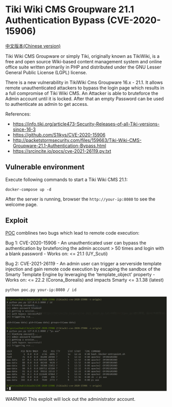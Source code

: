 # Tiki Wiki CMS Groupware 21.1 Authentication Bypass (CVE-2020-15906)

[中文版本(Chinese version)](README.zh-cn.md)

Tiki Wiki CMS Groupware or simply Tiki, originally known as TikiWiki, is a free and open source Wiki-based content management system and online office suite written primarily in PHP and distributed under the GNU Lesser General Public License (LGPL) license.

There is a new vulnerability in TikiWiki Cms Groupware 16.x - 21.1. It allows remote unauthenticated attackers to bypass the login page which results in a full compromise of Tiki Wiki CMS. An Attacker is able to bruteforce the Admin account until it is locked. After that an empty Password can be used to authenticate as admin to get access.

References:

- https://info.tiki.org/article473-Security-Releases-of-all-Tiki-versions-since-16-3
- https://github.com/S1lkys/CVE-2020-15906
- http://packetstormsecurity.com/files/159663/Tiki-Wiki-CMS-Groupware-21.1-Authentication-Bypass.html
- https://srcincite.io/pocs/cve-2021-26119.py.txt

## Vulnerable environment

Execute following commands to start a Tiki Wiki CMS 21.1:

```
docker-compose up -d
```

After the server is running, browser the `http://your-ip:8080` to see the welcome page.

## Exploit

[POC](https://srcincite.io/pocs/cve-2021-26119.py.txt) comblines two bugs which lead to remote code execution:

Bug 1: CVE-2020-15906
    - An unauthenticated user can bypass the authentication by bruteforcing the admin account > 50 times and login with a blank password
    - Works on: <= 21.1 (UY_Scuti)
    
Bug 2: CVE-2021-26119 
    - An admin user can trigger a serverside template injection and gain remote code execution by escaping the sandbox of the Smarty Template Engine by leveraging the 'template_object' property
    - Works on: <= 22.2 (Corona_Borealis) and impacts Smarty <= 3.1.38 (latest)

```shell
python poc.py your-ip:8080 / id
```

![](1.png)

*WARNING* This exploit will lock out the administrator account.